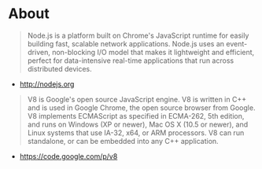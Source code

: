 # About

> Node.js is a platform built on Chrome's JavaScript runtime for easily building fast, scalable network applications. Node.js uses an event-driven, non-blocking I/O model that makes it lightweight and efficient, perfect for data-intensive real-time applications that run across distributed devices.

* http://nodejs.org

> V8 is Google's open source JavaScript engine.
> V8 is written in C++ and is used in Google Chrome, the open source browser from Google.
> V8 implements ECMAScript as specified in ECMA-262, 5th edition, and runs on Windows (XP or newer), Mac OS X (10.5 or newer), and Linux systems that use IA-32, x64, or ARM processors.
> V8 can run standalone, or can be embedded into any C++ application.

* https://code.google.com/p/v8
